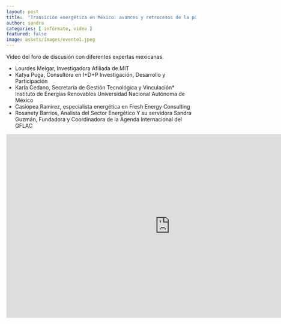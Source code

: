 ```yaml
---
layout: post
title:  "Transición energética en México: avances y retrocesos de la política energética nacional."
author: sandra
categories: [ infórmate, video ]
featured: false
image: assets/images/evento1.jpeg
---
```


Video del foro de discusión con diferentes expertas mexicanas.

- Lourdes Melgar, Investigadora Afiliada de MIT 
- Katya Puga, Consultora en I+D+P Investigación, Desarrollo y Participación 
- Karla Cedano, Secretaría de Gestión Tecnológica y Vinculación*
Instituto de Energías Renovables 
Universidad Nacional Autónoma de México
- Casiopea Ramirez, especialista energética en Fresh Energy Consulting 
- Rosanety Barrios, Analista del Sector Energético 
Y su servidora Sandra Guzmán, Fundadora y Coordinadora de la Agenda Internacional del GFLAC 



<p><iframe width="871" height="490" src="https://www.youtube.com/embed/pqcsERUtQQU" frameborder="0" allow="accelerometer; autoplay; encrypted-media; gyroscope; picture-in-picture" allowfullscreen></iframe>

